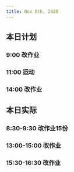 ```yaml
---
title: Nov 8th, 2020
---
```


## 本日计划
### 9:00 改作业
### 11:00 运动
### 14:00 改作业
## 本日实际
### 8:30-9:30 改作业15份
### 13:00-15:00 改作业
### 15:30-16:30 改作业
### 
